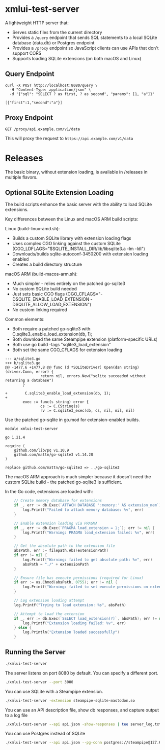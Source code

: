 # xmlui-test-server

A lightweight HTTP server that:

- Serves static files from the current directory
- Provides a `/query` endpoint that sends SQL statements to a local SQLite database (data.db) or Postgres endpoint
- Provides a `/proxy` endpoint so JavaScript clients can use APIs that don't support CORS
- Supports loading SQLite extensions (on both macOS and Linux)

## Query Endpoint

```
curl -X POST http://localhost:8080/query \
  -H "Content-Type: application/json" \
  -d '{"sql": "SELECT ? as first, ? as second", "params": [1, "a"]}'
```

```
[{"first":1,"second":"a"}]
```

## Proxy Endpoint

```
GET /proxy/api.example.com/v1/data
```

This will proxy the request to `https://api.example.com/v1/data`


# Releases

The basic binary, without extension loading, is available in /releases in multiple flavors.

## Optional SQLite Extension Loading

The build scripts enhance the basic server with the ability to load SQLite extensions.

Key differences between the Linux and macOS ARM build scripts:

Linux (build-linux-amd.sh):
  - Builds a custom SQLite library with extension loading flags
  - Uses complex CGO linking against the custom SQLite (CGO_LDFLAGS="$SQLITE_INSTALL_DIR/lib/libsqlite3.a -lm 
  -ldl")
  - Downloads/builds sqlite-autoconf-3450200 with extension loading enabled
  - Creates a build directory structure

macOS ARM (build-macos-arm.sh):
  - Much simpler - relies entirely on the patched go-sqlite3
  - No custom SQLite build needed
  - Just sets basic CGO flags (CGO_CFLAGS="-DSQLITE_ENABLE_LOAD_EXTENSION -DSQLITE_ALLOW_LOAD_EXTENSION")
  - No custom linking required

Common elements:
  - Both require a patched go-sqlite3 with C.sqlite3_enable_load_extension(db, 1);
  - Both download the same Steampipe extension (platform-specific URLs)
  - Both use go build -tags "sqlite3_load_extension"
  - Both set the same CGO_CFLAGS for extension loading


```
--- a/sqlite3.go
+++ b/sqlite3.go
@@ -1477,6 +1477,8 @@ func (d *SQLiteDriver) Open(dsn string) (driver.Conn, error) {
                return nil, errors.New("sqlite succeeded without returning a database")
        }
 
+        C.sqlite3_enable_load_extension(db, 1);
+
        exec := func(s string) error {
                cs := C.CString(s)
                rv := C.sqlite3_exec(db, cs, nil, nil, nil)
```

Use the patched go-sqlite in go.mod for extension-enabled builds.

```
module xmlui-test-server

go 1.21.4

require (
	github.com/lib/pq v1.10.9
	github.com/mattn/go-sqlite3 v1.14.28
)

replace github.com/mattn/go-sqlite3 => ../go-sqlite3
```

The macOS ARM approach is much simpler because it doesn't need the custom SQLite build - the patched
go-sqlite3 is sufficient.

In the Go code, extensions are loaded with:

```go
	// Create memory database for extensions
	if _, err := db.Exec(`ATTACH DATABASE ':memory:' AS extension_mem`); err != nil {
		log.Printf("Failed to attach memory database: %v", err)
	}

	// Enable extension loading via PRAGMA
	if _, err := db.Exec(`PRAGMA load_extension = 1;`); err != nil {
		log.Printf("Warning: PRAGMA load_extension failed: %v", err)
	}

	// Get the absolute path to the extension file
	absPath, err := filepath.Abs(extensionPath)
	if err != nil {
		log.Printf("Warning: failed to get absolute path: %v", err)
		absPath = "./" + extensionPath
	}

	// Ensure file has execute permissions (required for Linux)
	if err := os.Chmod(absPath, 0755); err != nil {
		log.Printf("Warning: failed to set execute permissions on extension: %v", err)
	}

	// Log extension loading attempt
	log.Printf("Trying to load extension: %s", absPath)

	// Attempt to load the extension
	if _, err := db.Exec(`SELECT load_extension(?)`, absPath); err != nil {
		log.Printf("Extension loading failed: %v", err)
	} else {
		log.Println("Extension loaded successfully")
	}
```



## Running the Server

```bash
./xmlui-test-server
```

The server listens on port 8080 by default. You can specify a different port.

```bash
./xmlui-test-server --port 3000
```

You can use SQLite with a Steampipe extension.

```bash
./xmlui-test-server -extension steampipe-sqlite-mastodon.so
```

You can use an API description file, show db responses, and capture output to a log file

```bash
./xmlui-test-server --api api.json -show-responses | tee server_log.txt"
```

You can use Postgres instead of SQLite

```bash
./xmlui-test-server --api api.json --pg-conn postgres://steampipe@127.0.0.1:9193/steampipe
```

